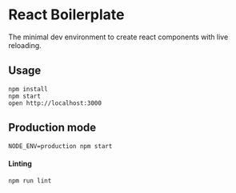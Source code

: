 React Boilerplate
=================

The minimal dev environment to create react components with live reloading.

## Usage

```
npm install
npm start
open http://localhost:3000
```

## Production mode
```
NODE_ENV=production npm start
```

#### Linting
```
npm run lint
```
